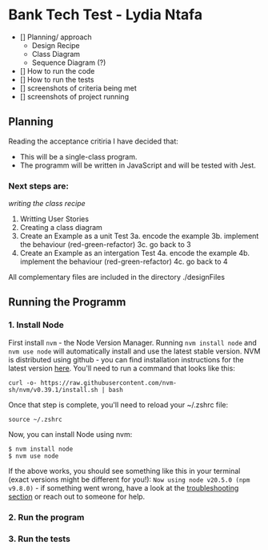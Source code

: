 # Bank Tech Test - Lydia Ntafa

<!-- TODO before submitting-->
- [] Planning/ approach
    - Design Recipe
    - Class Diagram
    - Sequence Diagram (?)
- [] How to run the code
- [] How to run the tests
- [] screenshots of criteria being met
- [] screenshots of project running

## Planning 
Reading the acceptance critiria I have decided that:
* This will be a single-class program.
* The programm will be written in JavaScript and will be tested with Jest.

### Next steps are:
*writing the class recipe*
1. Writting User Stories
2. Creating a class diagram
3. Create an Example as a unit Test
3a. encode the example
3b. implement the behaviour (red-green-refactor)
3c. go back to 3
4.  Create an Example as an intergation Test
4a. encode the example
4b. implement the behaviour (red-green-refactor)
4c. go back to 4

All complementary files are included in the directory ./designFiles

## Running the Programm

### 1. Install Node
First install `nvm` - the Node Version Manager.
Running `nvm install node` and `nvm use
node` will automatically install and use the latest stable version.
NVM is distributed using github - you can find installation instructions for the latest
version [here](https://github.com/nvm-sh/nvm#installing-and-updating). You'll need to run
a command that looks like this: 
```
curl -o- https://raw.githubusercontent.com/nvm-sh/nvm/v0.39.1/install.sh | bash
```

Once that step is complete, you'll need to reload your ~/.zshrc file:
```
source ~/.zshrc
```

Now, you can install Node using nvm:
```
$ nvm install node
$ nvm use node
```

If the above works, you should see something like this in your terminal (exact versions
might be different for you!): `Now using node v20.5.0 (npm v9.8.0)` - if something went
wrong, have a look at the [troubleshooting
section](https://github.com/nvm-sh/nvm#troubleshooting-on-macos) or reach out to someone
for help.

### 2. Run the program
<!-- #### 1. RUN node <name>.js
1a. may need to import function (?)
2. create a new account instance (not with a client name,maybe <account1>)
#### AVAILABLE functions (withdraw, deposit, viewStatement)
note about format?

Note about how to exit Node
-->

### 3. Run the tests
